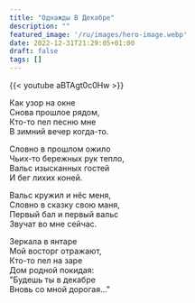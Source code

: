 ```yaml
---
title: "Однажды В Декабре"
description: ""
featured_image: '/ru/images/hero-image.webp'
date: 2022-12-31T21:29:05+01:00
draft: false
tags: []
---
```


{{< youtube aBTAgt0c0Hw >}}

Как узор на окне  
Снова прошлое рядом,  
Кто-то пел песню мне  
В зимний вечер когда-то.

Словно в прошлом ожило  
Чьих-то бережных рук тепло,  
Вальс изысканных гостей  
И бег лихих коней.

Вальс кружил и нёс меня,  
Словно в сказку свою маня,  
Первый бал и первый вальс  
Звучат во мне сейчас.

Зеркала в янтаре  
Мой восторг отражают,  
Кто-то пел на заре  
Дом родной покидая:  
"Будешь ты в декабре  
Вновь со мной дорогая..."
